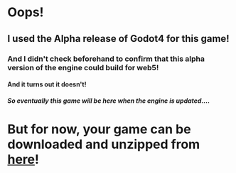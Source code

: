 # Oops!

## I used the Alpha release of Godot4 for this game!

### And I didn't check beforehand to confirm that this alpha version of the engine could build for web5!

#### And it turns out it doesn't!

##### So eventually this game will be here when the engine is updated....

# But for now, your game can be downloaded and unzipped from [here](https://t3chedout.github.io/GroomsmanGames/releases/latest/download/GladeProtector.zip)!
